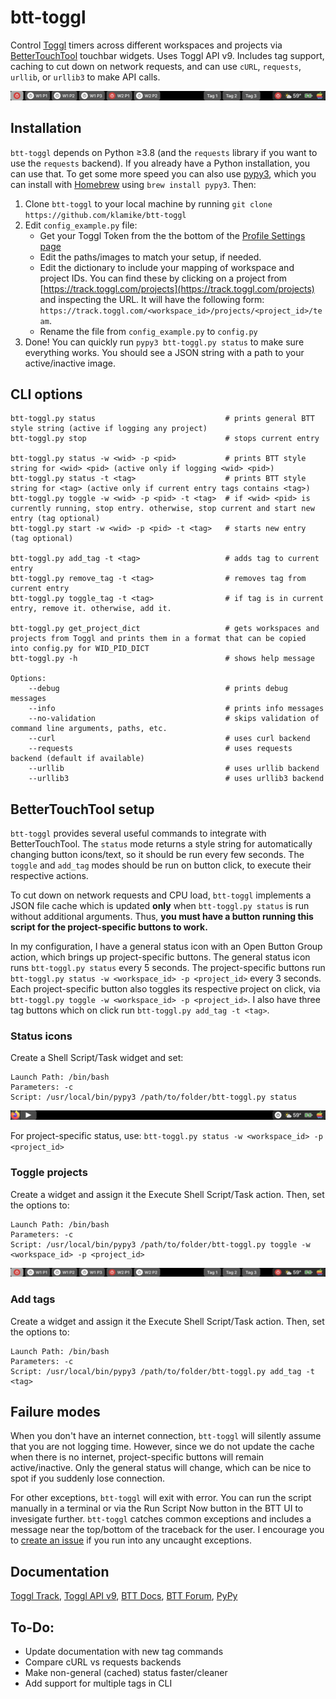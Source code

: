 # btt-toggl
Control [Toggl](https://track.toggl.com) timers across different workspaces and projects via [BetterTouchTool](https://folivora.ai/) touchbar widgets. Uses Toggl API v9. Includes tag support, caching to cut down on network requests, and can use `cURL`, `requests`, `urllib`, or `urllib3` to make API calls.

![multi](readme_img/multi.png)

## Installation

`btt-toggl` depends on Python ≥3.8 (and the `requests` library if you want to use the `requests` backend). If you already have a Python installation, you can use that. To get some more speed you can also use [pypy3](https://www.pypy.org/features.html), which you can install with [Homebrew](https://brew.sh/) using `brew install pypy3`. Then:

1. Clone `btt-toggl` to your local machine by running `git clone https://github.com/klamike/btt-toggl`
2. Edit `config_example.py` file:
    - Get your Toggl Token from the the bottom of the [Profile Settings page](https://track.toggl.com/profile)
    - Edit the paths/images to match your setup, if needed.
    - Edit the dictionary to include your mapping of workspace and project IDs. You can find these by clicking on a project from [https://track.toggl.com/projects](https://track.toggl.com/projects) and inspecting the URL. It will have the following form: `https://track.toggl.com/<workspace_id>/projects/<project_id>/team`.
    - Rename the file from `config_example.py` to `config.py`
3. Done! You can quickly run `pypy3 btt-toggl.py status` to make sure everything works. You should see a JSON string with a path to your active/inactive image.

## CLI options

    btt-toggl.py status                             # prints general BTT style string (active if logging any project)
    btt-toggl.py stop                               # stops current entry

    btt-toggl.py status -w <wid> -p <pid>           # prints BTT style string for <wid> <pid> (active only if logging <wid> <pid>)
    btt-toggl.py status -t <tag>                    # prints BTT style string for <tag> (active only if current entry tags contains <tag>)
    btt-toggl.py toggle -w <wid> -p <pid> -t <tag>  # if <wid> <pid> is currently running, stop entry. otherwise, stop current and start new entry (tag optional)
    btt-toggl.py start -w <wid> -p <pid> -t <tag>   # starts new entry (tag optional)

    btt-toggl.py add_tag -t <tag>                   # adds tag to current entry
    btt-toggl.py remove_tag -t <tag>                # removes tag from current entry
    btt-toggl.py toggle_tag -t <tag>                # if tag is in current entry, remove it. otherwise, add it.

    btt-toggl.py get_project_dict                   # gets workspaces and projects from Toggl and prints them in a format that can be copied into config.py for WID_PID_DICT
    btt-toggl.py -h                                 # shows help message

    Options:
        --debug                                     # prints debug messages
        --info                                      # prints info messages
        --no-validation                             # skips validation of command line arguments, paths, etc.
        --curl                                      # uses curl backend
        --requests                                  # uses requests backend (default if available)
        --urllib                                    # uses urllib backend
        --urllib3                                   # uses urllib3 backend

## BetterTouchTool setup

`btt-toggl` provides several useful commands to integrate with BetterTouchTool. The `status` mode returns a style string for automatically changing button icons/text, so it should be run every few seconds. The `toggle` and `add_tag` modes should be run on button click, to execute their respective actions.

To cut down on network requests and CPU load, `btt-toggl` implements a JSON file cache which is updated **only** when `btt-toggl.py status` is run without additional arguments. Thus, **you must have a button running this script for the project-specific buttons to work.**

In my configuration, I have a general status icon with an Open Button Group action, which brings up project-specific buttons. The general status icon runs `btt-toggl.py status` every 5 seconds. The project-specific buttons run `btt-toggl.py status -w <workspace_id> -p <project_id>` every 3 seconds. Each project-specific button also toggles its respective project on click, via `btt-toggl.py toggle -w <workspace_id> -p <project_id>`. I also have three tag buttons which on click run `btt-toggl.py add_tag -t <tag>`.

### Status icons

Create a Shell Script/Task widget and set:

    Launch Path: /bin/bash
    Parameters: -c
    Script: /usr/local/bin/pypy3 /path/to/folder/btt-toggl.py status

![off](readme_img/off.png)

For project-specific status, use: `btt-toggl.py status -w <workspace_id> -p <project_id>`

### Toggle projects

Create a widget and assign it the Execute Shell Script/Task action. Then, set the options to:

    Launch Path: /bin/bash
    Parameters: -c
    Script: /usr/local/bin/pypy3 /path/to/folder/btt-toggl.py toggle -w <workspace_id> -p <project_id>

![multi](readme_img/multi.png)

### Add tags

Create a widget and assign it the Execute Shell Script/Task action. Then, set the options to:

    Launch Path: /bin/bash
    Parameters: -c
    Script: /usr/local/bin/pypy3 /path/to/folder/btt-toggl.py add_tag -t <tag>

## Failure modes

When you don't have an internet connection, `btt-toggl` will silently assume that you are not logging time. However, since we do not update the cache when there is no internet, project-specific buttons will remain active/inactive. Only the general status will change, which can be nice to spot if you suddenly lose connection.

For other exceptions, `btt-toggl` will exit with error. You can run the script manually in a terminal or via the Run Script Now button in the BTT UI to invesigate further. `btt-toggl` catches common exceptions and includes a message near the top/bottom of the traceback for the user. I encourage you to [create an issue](https://github.com/klamike/btt-toggl/issues) if you run into any uncaught exceptions.

## Documentation

[Toggl Track](https://track.toggl.com),
[Toggl API v9](https://developers.track.toggl.com/docs/), [BTT Docs](https://docs.folivora.ai/), [BTT Forum](https://community.folivora.ai/), [PyPy](https://www.pypy.org/features.html)

## To-Do:

- Update documentation with new tag commands
- Compare cURL vs requests backends
- Make non-general (cached) status faster/cleaner
- Add support for multiple tags in CLI

